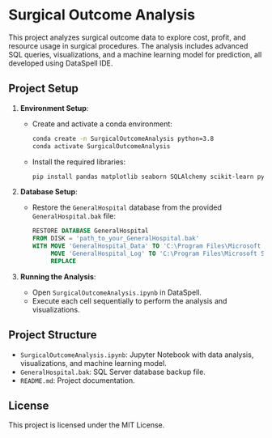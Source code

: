 # Surgical Outcome Analysis

This project analyzes surgical outcome data to explore cost, profit, and resource usage in surgical procedures. The analysis includes advanced SQL queries, visualizations, and a machine learning model for prediction, all developed using DataSpell IDE.

## Project Setup

1. **Environment Setup**:
    - Create and activate a conda environment:
      ```bash
      conda create -n SurgicalOutcomeAnalysis python=3.8
      conda activate SurgicalOutcomeAnalysis
      ```
    - Install the required libraries:
      ```bash
      pip install pandas matplotlib seaborn SQLAlchemy scikit-learn pyodbc
      ```

2. **Database Setup**:
    - Restore the `GeneralHospital` database from the provided `GeneralHospital.bak` file:
      ```sql
      RESTORE DATABASE GeneralHospital
      FROM DISK = 'path_to_your_GeneralHospital.bak'
      WITH MOVE 'GeneralHospital_Data' TO 'C:\Program Files\Microsoft SQL Server\MSSQL15.MSSQLSERVER\MSSQL\DATA\GeneralHospital.mdf',
           MOVE 'GeneralHospital_Log' TO 'C:\Program Files\Microsoft SQL Server\MSSQL15.MSSQLSERVER\MSSQL\DATA\GeneralHospital.ldf',
           REPLACE
      ```

3. **Running the Analysis**:
    - Open `SurgicalOutcomeAnalysis.ipynb` in DataSpell.
    - Execute each cell sequentially to perform the analysis and visualizations.

## Project Structure

- `SurgicalOutcomeAnalysis.ipynb`: Jupyter Notebook with data analysis, visualizations, and machine learning model.
- `GeneralHospital.bak`: SQL Server database backup file.
- `README.md`: Project documentation.

## License

This project is licensed under the MIT License.
